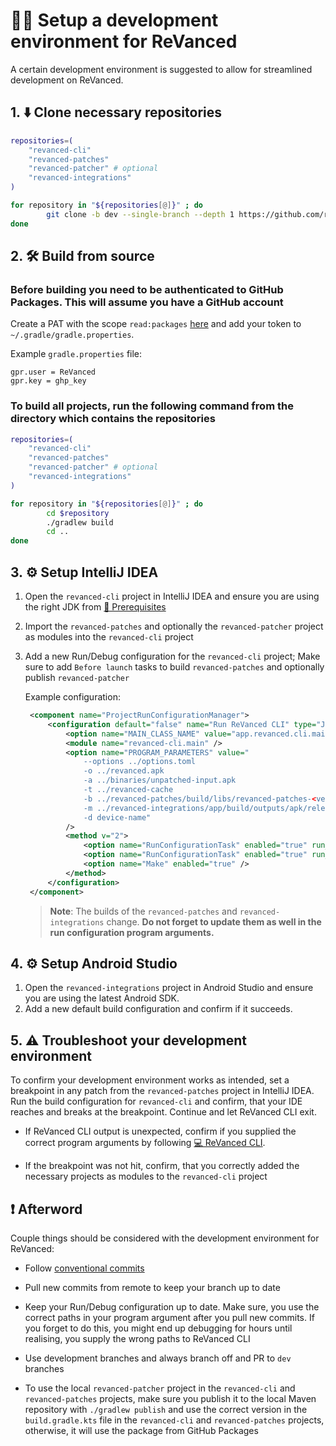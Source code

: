 # 👨‍💻 Setup a development environment for ReVanced

A certain development environment is suggested to allow for streamlined development on ReVanced.

## 1. ⬇️ Clone necessary repositories

```bash
repositories=(
    "revanced-cli"
    "revanced-patches"
    "revanced-patcher" # optional
    "revanced-integrations"
)

for repository in "${repositories[@]}" ; do
        git clone -b dev --single-branch --depth 1 https://github.com/revanced/$repository
done
```

## 2. 🛠️ Build from source

### Before building you need to be authenticated to GitHub Packages. This will assume you have a GitHub account

Create a PAT with the scope `read:packages` [here](https://github.com/settings/tokens/new?scopes=read:packages&description=ReVanced) and add your token to `~/.gradle/gradle.properties`.

Example `gradle.properties` file:

```properties
gpr.user = ReVanced
gpr.key = ghp_key
```

### To build all projects, run the following command from the directory which contains the repositories

```bash
repositories=(
    "revanced-cli"
    "revanced-patches"
    "revanced-patcher" # optional
    "revanced-integrations"
)

for repository in "${repositories[@]}" ; do
        cd $repository
        ./gradlew build
        cd ..
done
```

## 3. ⚙️ Setup IntelliJ IDEA

1. Open the `revanced-cli` project in IntelliJ IDEA and ensure you are using the right JDK from [💼 Prerequisites](0_prerequisites.md)
2. Import the `revanced-patches` and optionally the `revanced-patcher` project as modules into the `revanced-cli` project
3. Add a new Run/Debug configuration for the `revanced-cli` project; Make sure to add `Before launch` tasks to build `revanced-patches` and optionally publish `revanced-patcher`

   Example configuration:

   ```xml
    <component name="ProjectRunConfigurationManager">
        <configuration default="false" name="Run ReVanced CLI" type="JetRunConfigurationType">
            <option name="MAIN_CLASS_NAME" value="app.revanced.cli.main.MainKt" />
            <module name="revanced-cli.main" />
            <option name="PROGRAM_PARAMETERS" value="
                --options ../options.toml
                -o ../revanced.apk
                -a ../binaries/unpatched-input.apk
                -t ../revanced-cache
                -b ../revanced-patches/build/libs/revanced-patches-<version>.jar
                -m ../revanced-integrations/app/build/outputs/apk/release/revanced-integrations-<version>.apk
                -d device-name"
            />
            <method v="2">
                <option name="RunConfigurationTask" enabled="true" run_configuration_name="revanced-patcher [publish]" run_configuration_type="GradleRunConfiguration" />
                <option name="RunConfigurationTask" enabled="true" run_configuration_name="revanced-patches [build]" run_configuration_type="GradleRunConfiguration" />
                <option name="Make" enabled="true" />
            </method>
        </configuration>
    </component>
   ```

   > **Note**: The builds of the `revanced-patches` and `revanced-integrations` change. **Do not forget to update them as well in the run configuration program arguments.**

## 4. ⚙️ Setup Android Studio

1. Open the `revanced-integrations` project in Android Studio and ensure you are using the latest Android SDK.
2. Add a new default build configuration and confirm if it succeeds.

## 5. ⚠️ Troubleshoot your development environment

To confirm your development environment works as intended, set a breakpoint in any patch from the `revanced-patches` project in IntelliJ IDEA. Run the build configuration for `revanced-cli` and confirm, that your IDE reaches and breaks at the breakpoint. Continue and let ReVanced CLI exit.

- If ReVanced CLI output is unexpected, confirm if you supplied the correct program arguments by following [💻 ReVanced CLI](/docs/revanced-development).

- If the breakpoint was not hit, confirm, that you correctly added the necessary projects as modules to the `revanced-cli` project

## ❗ Afterword

Couple things should be considered with the development environment for ReVanced:

- Follow [conventional commits](https://www.conventionalcommits.org/en/v1.0.0/)

- Pull new commits from remote to keep your branch up to date

- Keep your Run/Debug configuration up to date. Make sure, you use the correct paths in your program argument after you pull new commits. If you forget to do this, you might end up debugging for hours until realising, you supply the wrong paths to ReVanced CLI

- Use development branches and always branch off and PR to `dev` branches

- To use the local `revanced-patcher` project in the `revanced-cli` and `revanced-patches` projects, make sure you publish it to the local Maven repository with `./gradlew publish` and use the correct version in the `build.gradle.kts` file in the `revanced-cli` and `revanced-patches` projects, otherwise, it will use the package from GitHub Packages
